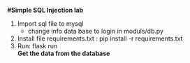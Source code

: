 **#Simple SQL Injection lab<br>**
1. Import sql file to mysql <br>
    -   change info data base to login in moduls/db.py
2. Install file requirements.txt : pip install -r requirements.txt <br>
3. Run: flask run<br>
**Get the data from the database<br>**